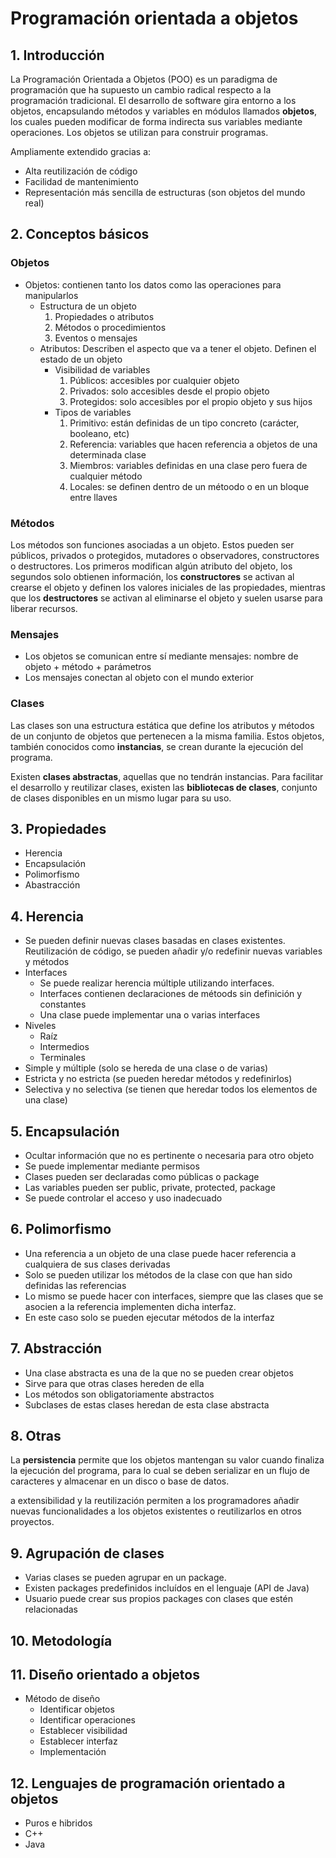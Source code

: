 # Programación orientada a objetos

## 1. Introducción

La Programación Orientada a Objetos (POO) es un paradigma de programación que ha supuesto un cambio radical respecto a la programación tradicional. El desarrollo de software gira entorno a los objetos, encapsulando métodos y variables en módulos llamados **objetos**, los cuales pueden modificar de forma indirecta sus variables mediante operaciones. Los objetos se utilizan para construir programas.


Ampliamente extendido gracias a:

- Alta reutilización de código
- Facilidad de mantenimiento
- Representación más sencilla de estructuras (son objetos del mundo real)

## 2. Conceptos básicos

### Objetos

- Objetos: contienen tanto los datos como las operaciones para manipularlos
  - Estructura de un objeto
    1. Propiedades o atributos
    2. Métodos o procedimientos
    3. Eventos o mensajes
  - Atributos: Describen el aspecto que va a tener el objeto. Definen el estado de un objeto
    - Visibilidad de variables
      1. Públicos: accesibles por cualquier objeto
      2. Privados: solo accesibles desde el propio objeto
      3. Protegidos: solo accesibles por el propio objeto y sus hijos
    - Tipos de variables
        1. Primitivo: están definidas de un tipo concreto (carácter, booleano, etc)
        2. Referencia: variables que hacen referencia a objetos de una determinada clase
        3. Miembros: variables definidas en una clase pero fuera de cualquier método
        4. Locales: se definen dentro de un métoodo o en un bloque entre llaves

### Métodos

Los métodos son funciones asociadas a un objeto. Estos pueden ser públicos, privados o protegidos, mutadores o observadores, constructores o destructores. Los primeros modifican algún atributo del objeto, los segundos solo obtienen información, los **constructores** se activan al crearse el objeto y definen los valores iniciales de las propiedades, mientras que los **destructores** se activan al eliminarse el objeto y suelen usarse para liberar recursos.

### Mensajes

  - Los objetos se comunican entre sí mediante mensajes: nombre de objeto +  método + parámetros
  - Los mensajes conectan al objeto con el mundo exterior

### Clases

Las clases son una estructura estática que define los atributos y métodos de un conjunto de objetos que pertenecen a la misma familia. Estos objetos, también conocidos como **instancias**, se crean durante la ejecución del programa.

Existen **clases abstractas**, aquellas que no tendrán instancias. Para facilitar el desarrollo y reutilizar clases, existen las **bibliotecas de clases**, conjunto de clases disponibles en un mismo lugar para su uso.

## 3. Propiedades

- Herencia
- Encapsulación
- Polimorfismo
- Abastracción

## 4. Herencia

- Se pueden definir nuevas clases basadas en clases existentes. Reutilización de código, se pueden añadir y/o redefinir nuevas variables y métodos
- Interfaces
  - Se puede realizar herencia múltiple utilizando interfaces.
  - Interfaces contienen declaraciones de métoods sin definición y constantes
  - Una clase puede implementar una o varias interfaces
- Niveles
  - Raíz
  - Intermedios
  - Terminales
- Simple y múltiple (solo se hereda de una clase o de varias)
- Estricta y no estricta (se pueden heredar métodos y redefinirlos)
- Selectiva y no selectiva (se tienen que heredar todos los elementos de una clase)

## 5. Encapsulación

- Ocultar información que no es pertinente o necesaria para otro objeto
- Se puede implementar mediante permisos
- Clases pueden ser declaradas como públicas o package
- Las variables pueden ser public, private, protected, package
- Se puede controlar el acceso y uso inadecuado

## 6. Polimorfismo

- Una referencia a un objeto de una clase puede hacer referencia a cualquiera de sus clases derivadas
- Solo se pueden utilizar los métodos de la clase con que han sido definidas las referencias
- Lo mismo se puede hacer con interfaces, siempre que las clases que se asocien a la referencia implementen dicha interfaz.
- En este caso solo se pueden ejecutar métodos de la interfaz

## 7. Abstracción

- Una clase abstracta es una de la que no se pueden crear objetos
- Sirve para que otras clases hereden de ella
- Los métodos son obligatoriamente abstractos
- Subclases de estas clases heredan de esta clase abstracta

## 8. Otras

La **persistencia** permite que los objetos mantengan su valor cuando finaliza la ejecución del programa, para lo cual se deben serializar en un flujo de caracteres y almacenar en un disco o base de datos.

a extensibilidad y la reutilización permiten a los programadores añadir nuevas funcionalidades a los objetos existentes o reutilizarlos en otros proyectos.

## 9. Agrupación de clases

- Varias clases se pueden agrupar en un package.
- Existen packages predefinidos incluídos en el lenguaje (API de Java)
- Usuario puede crear sus propios packages con clases que estén relacionadas

## 10. Metodología

## 11. Diseño orientado a objetos

- Método de diseño
  - Identificar objetos
  - Identificar operaciones
  - Establecer visibilidad
  - Establecer interfaz
  - Implementación

## 12. Lenguajes de programación orientado a objetos

- Puros e hibridos
- C++
- Java
